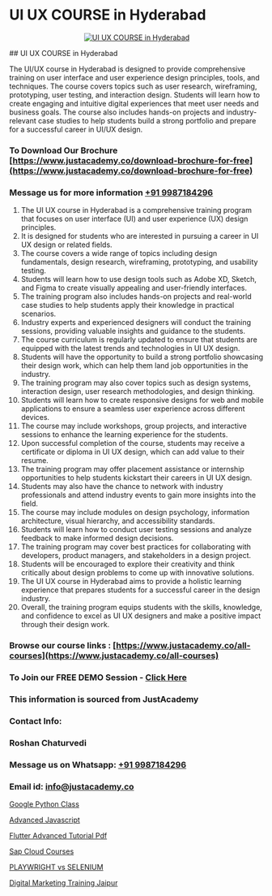 # UI UX COURSE in Hyderabad

<p align="center">
  <a href="https://justacademy.co/all-courses">
    <img src="https://i.ibb.co/P5KtSQ2/ui-ux.png" alt="UI UX COURSE in Hyderabad">
  </a>
</p>
## UI UX COURSE in Hyderabad

The UI/UX course in Hyderabad is designed to provide comprehensive training on user interface and user experience design principles, tools, and techniques. The course covers topics such as user research, wireframing, prototyping, user testing, and interaction design. Students will learn how to create engaging and intuitive digital experiences that meet user needs and business goals. The course also includes hands-on projects and industry-relevant case studies to help students build a strong portfolio and prepare for a successful career in UI/UX design.
### To Download Our Brochure [https://www.justacademy.co/download-brochure-for-free](https://www.justacademy.co/download-brochure-for-free)
### Message us for more information [+91 9987184296](https://api.whatsapp.com/send?phone=919987184296)
1) The UI UX course in Hyderabad is a comprehensive training program that focuses on user interface (UI) and user experience (UX) design principles.
2) It is designed for students who are interested in pursuing a career in UI UX design or related fields.
3) The course covers a wide range of topics including design fundamentals, design research, wireframing, prototyping, and usability testing.
4) Students will learn how to use design tools such as Adobe XD, Sketch, and Figma to create visually appealing and user-friendly interfaces.
5) The training program also includes hands-on projects and real-world case studies to help students apply their knowledge in practical scenarios.
6) Industry experts and experienced designers will conduct the training sessions, providing valuable insights and guidance to the students.
7) The course curriculum is regularly updated to ensure that students are equipped with the latest trends and technologies in UI UX design.
8) Students will have the opportunity to build a strong portfolio showcasing their design work, which can help them land job opportunities in the industry.
9) The training program may also cover topics such as design systems, interaction design, user research methodologies, and design thinking.
10) Students will learn how to create responsive designs for web and mobile applications to ensure a seamless user experience across different devices.
11) The course may include workshops, group projects, and interactive sessions to enhance the learning experience for the students.
12) Upon successful completion of the course, students may receive a certificate or diploma in UI UX design, which can add value to their resume.
13) The training program may offer placement assistance or internship opportunities to help students kickstart their careers in UI UX design.
14) Students may also have the chance to network with industry professionals and attend industry events to gain more insights into the field.
15) The course may include modules on design psychology, information architecture, visual hierarchy, and accessibility standards.
16) Students will learn how to conduct user testing sessions and analyze feedback to make informed design decisions.
17) The training program may cover best practices for collaborating with developers, product managers, and stakeholders in a design project.
18) Students will be encouraged to explore their creativity and think critically about design problems to come up with innovative solutions.
19) The UI UX course in Hyderabad aims to provide a holistic learning experience that prepares students for a successful career in the design industry.
20) Overall, the training program equips students with the skills, knowledge, and confidence to excel as UI UX designers and make a positive impact through their design work.

### Browse our course links : [https://www.justacademy.co/all-courses](https://www.justacademy.co/all-courses) 
### To Join our FREE DEMO Session - [Click Here](https://www.justacademy.co/register-for-course-demo)


### This information is sourced from JustAcademy
### Contact Info:
### Roshan Chaturvedi
### Message us on Whatsapp: [+91 9987184296](https://api.whatsapp.com/send?phone=919987184296)
### Email id: [info@justacademy.co](mailto:info@justacademy.co)
                
[Google Python Class](https://www.linkedin.com/pulse/google-python-class-justacademy-coventry-ctfte?trackingId=mD9TcVEGQ3h%2Bz3yY1gPPww%3D%3D&lipi=urn%3Ali%3Apage%3Ad_flagship3_company_admin%3BJZ1BlOL5QLWznvJO1ReiaA%3D%3D)

[Advanced Javascript](https://www.linkedin.com/pulse/advanced-javascript-justacademy-ahmedabad-kc5oe?trackingId=XB%2FaEjKtHA56E5LnkOfLvg%3D%3D&lipi=urn%3Ali%3Apage%3Ad_flagship3_company_admin%3BaDgp3xTAQPe9zxsqrS35EA%3D%3D)

[Flutter Advanced Tutorial Pdf](https://medium.com/@AkashSingh2052/flutter-advanced-tutorial-pdf-beb1ff21ad42)

[Sap Cloud Courses](https://medium.com/@sagarawat89/sap-cloud-courses-652cb56ceddc)

[PLAYWRIGHT vs SELENIUM](https://justacademyin.github.io/justacademy/playwright-vs-selenium)

[Digital Marketing Training Jaipur](https://justacademyin.github.io/justacademy/digital-marketing-training-jaipur)

